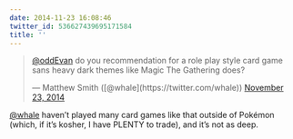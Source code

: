```yaml
---
date: 2014-11-23 16:08:46
twitter_id: 536627439695171584
title: ''
---
```


<blockquote class="twitter-tweet"><p lang="en" dir="ltr"><a href="https://twitter.com/oddEvan?ref_src=twsrc%5Etfw">@oddEvan</a> do you recommendation for a role play style card game sans heavy dark themes like Magic The Gathering does?</p>&mdash; Matthew Smith ([@whale](https://twitter.com/whale)) <a href="https://twitter.com/whale/status/536576351046995968?ref_src=twsrc%5Etfw">November 23, 2014</a></blockquote>
<script async src="https://platform.twitter.com/widgets.js" charset="utf-8"></script>

[@whale](https://twitter.com/whale) haven’t played many card games like that outside of Pokémon (which, if it’s kosher, I have PLENTY to trade), and it’s not as deep.
